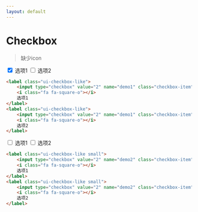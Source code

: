 ```yaml
---
layout: default
---
```


# Checkbox

> 缺少icon


<label class="ui-checkbox-like">
    <input type="checkbox" value="2" name="demo1" class="checkbox-item" checked>
    <i class="fa fa-square-o"></i>
    选项1
</label>
<label class="ui-checkbox-like">
    <input type="checkbox" value="2" name="demo1" class="checkbox-item">
    <i class="fa fa-square-o"></i>
    选项2
</label>

```html
<label class="ui-checkbox-like">
    <input type="checkbox" value="2" name="demo1" class="checkbox-item" checked>
    <i class="fa fa-square-o"></i>
    选项1
</label>
<label class="ui-checkbox-like">
    <input type="checkbox" value="2" name="demo1" class="checkbox-item">
    <i class="fa fa-square-o"></i>
    选项2
</label>
```

<label class="ui-checkbox-like small">
    <input type="checkbox" value="2" name="demo2" class="checkbox-item">
    <i class="fa fa-square-o"></i>
    选项1
</label>
<label class="ui-checkbox-like small">
    <input type="checkbox" value="2" name="demo2" class="checkbox-item">
    <i class="fa fa-square-o"></i>
    选项2
</label>

```html
<label class="ui-checkbox-like small">
    <input type="checkbox" value="2" name="demo2" class="checkbox-item">
    <i class="fa fa-square-o"></i>
    选项1
</label>
<label class="ui-checkbox-like small">
    <input type="checkbox" value="2" name="demo2" class="checkbox-item">
    <i class="fa fa-square-o"></i>
    选项2
</label>
```